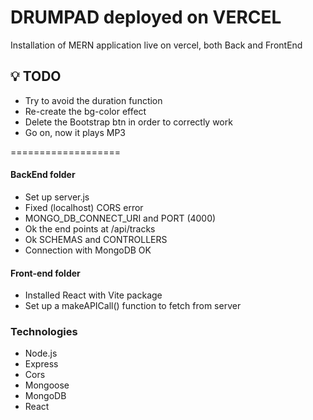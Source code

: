 # DRUMPAD deployed on VERCEL
Installation of MERN application live on vercel, both Back and FrontEnd


## 💡 TODO
* Try to avoid the duration function
* Re-create the bg-color effect
* Delete the Bootstrap btn in order to correctly work
* Go on, now it plays MP3

===================
#### BackEnd folder
* Set up server.js
* Fixed (localhost) CORS error
* MONGO_DB_CONNECT_URI and PORT (4000)
* Ok the end points at /api/tracks
* Ok SCHEMAS and CONTROLLERS
* Connection with MongoDB OK

#### Front-end folder
* Installed React with Vite package
* Set up a makeAPICall() function to fetch from server




### Technologies
* Node.js
* Express
* Cors
* Mongoose
* MongoDB
* React
